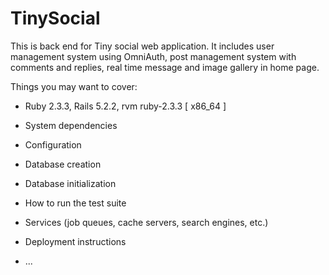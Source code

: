 # TinySocial

This is back end for Tiny social web application.
It includes user management system using OmniAuth, post management system with comments and replies, real time message and image gallery in home page.

Things you may want to cover:

* Ruby 2.3.3, Rails 5.2.2, rvm ruby-2.3.3 [ x86_64 ]

* System dependencies

* Configuration

* Database creation

* Database initialization

* How to run the test suite

* Services (job queues, cache servers, search engines, etc.)

* Deployment instructions

* ...

